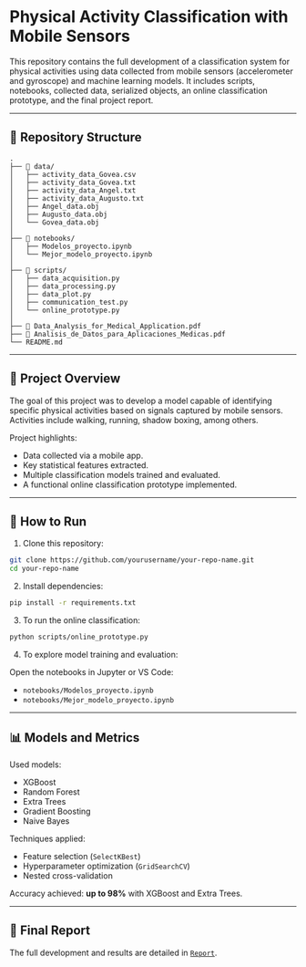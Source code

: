 
# Physical Activity Classification with Mobile Sensors

This repository contains the full development of a classification system for physical activities using data collected from mobile sensors (accelerometer and gyroscope) and machine learning models. It includes scripts, notebooks, collected data, serialized objects, an online classification prototype, and the final project report.

---

## 📁 Repository Structure

```
.
├── 📁 data/
│   ├── activity_data_Govea.csv
│   ├── activity_data_Govea.txt
│   ├── activity_data_Angel.txt
│   ├── activity_data_Augusto.txt
│   ├── Angel_data.obj
│   ├── Augusto_data.obj
│   └── Govea_data.obj
│
├── 📁 notebooks/
│   ├── Modelos_proyecto.ipynb
│   └── Mejor_modelo_proyecto.ipynb
│
├── 📁 scripts/
│   ├── data_acquisition.py
│   ├── data_processing.py
│   ├── data_plot.py
│   ├── communication_test.py
│   └── online_prototype.py
│
├── 📄 Data_Analysis_for_Medical_Application.pdf
├── 📄 Analisis_de_Datos_para_Aplicaciones_Medicas.pdf
└── README.md
```

---

## 🧠 Project Overview

The goal of this project was to develop a model capable of identifying specific physical activities based on signals captured by mobile sensors. Activities include walking, running, shadow boxing, among others.

Project highlights:
- Data collected via a mobile app.
- Key statistical features extracted.
- Multiple classification models trained and evaluated.
- A functional online classification prototype implemented.

---

## 🚀 How to Run

1. Clone this repository:

```bash
git clone https://github.com/yourusername/your-repo-name.git
cd your-repo-name
```

2. Install dependencies:

```bash
pip install -r requirements.txt
```

3. To run the online classification:

```bash
python scripts/online_prototype.py
```

4. To explore model training and evaluation:

Open the notebooks in Jupyter or VS Code:
- `notebooks/Modelos_proyecto.ipynb`
- `notebooks/Mejor_modelo_proyecto.ipynb`

---

## 📊 Models and Metrics

Used models:
- XGBoost
- Random Forest
- Extra Trees
- Gradient Boosting
- Naive Bayes

Techniques applied:
- Feature selection (`SelectKBest`)
- Hyperparameter optimization (`GridSearchCV`)
- Nested cross-validation

Accuracy achieved: **up to 98%** with XGBoost and Extra Trees.

---

## 📄 Final Report

The full development and results are detailed in [`Report`](Data_Analysis_for_Medical_Applications.pdf).
